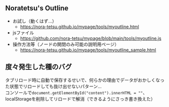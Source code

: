## Noratetsu's Outline

- お試し（動くはず…）
  - https://nora-tetsu.github.io/mypage/tools/myoutline.html
- jsファイル
  - https://github.com/nora-tetsu/mypage/blob/main/tools/myoutline.js
- 操作方法等（ノードの開閉のみ可能の説明用ページ）
  - https://nora-tetsu.github.io/mypage/tools/myoutline_sample.html

## 度々発生した種のバグ

タブリロード時に自動で保存するせいで、何らかの理由でデータがおかしくなった状態でリロードしても抜け出せないパターン…  
コンソールで`document.getElementById("content").innerHTML = ""`、localStorageを削除してリロードで解消（できるようにさっき書き換えた）

